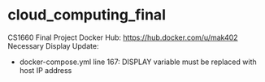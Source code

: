 # cloud_computing_final
CS1660 Final Project
Docker Hub: https://hub.docker.com/u/mak402
Necessary Display Update: 
- docker-compose.yml line 167: DISPLAY variable must be replaced with host IP address

